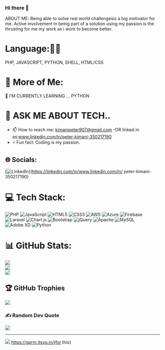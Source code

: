 ### Hi there 👋

<!--
**pishkim/pishkim** is a ✨ _special_ ✨ repository because its `README.md` (this file) appears on your GitHub profile.
-->
ABOUT ME:
Being able to solve real world challengesis a big motivator for me. Active involvement in being part of a solution using my passion is the thrusting for me my work as i work to become better.

# Language:📖📕
PHP,
JAVASCRIPT,
PYTHON,
SHELL,
HTML/CSS

# 💫 More of Me:
🌱 I’M CURRENTLY LEARNING ...
PYTHON

# 💬 ASK ME ABOUT TECH..
- 📫 How to reach me: kimanipeter907@gmail.com
-OR linked in as:www.linkedin.com/in/peter-kimani-350217190
- ⚡ Fun fact: Coding is my passion.

## 🌐 Socials:
[![LinkedIn](https://img.shields.io/badge/LinkedIn-%230077B5.svg?logo=linkedin&logoColor=white)](https://linkedin.com/in/www.linkedin.com/in/  peter-kimani-350217190) 

# 💻 Tech Stack:
![PHP](https://img.shields.io/badge/php-%23777BB4.svg?style=plastic&logo=php&logoColor=white) ![JavaScript](https://img.shields.io/badge/javascript-%23323330.svg?style=plastic&logo=javascript&logoColor=%23F7DF1E) ![HTML5](https://img.shields.io/badge/html5-%23E34F26.svg?style=plastic&logo=html5&logoColor=white) ![CSS3](https://img.shields.io/badge/css3-%231572B6.svg?style=plastic&logo=css3&logoColor=white) ![AWS](https://img.shields.io/badge/AWS-%23FF9900.svg?style=plastic&logo=amazon-aws&logoColor=white) ![Azure](https://img.shields.io/badge/azure-%230072C6.svg?style=plastic&logo=azure-devops&logoColor=white) ![Firebase](https://img.shields.io/badge/firebase-%23039BE5.svg?style=plastic&logo=firebase) ![Laravel](https://img.shields.io/badge/laravel-%23FF2D20.svg?style=plastic&logo=laravel&logoColor=white) ![Chart.js](https://img.shields.io/badge/chart.js-F5788D.svg?style=plastic&logo=chart.js&logoColor=white) ![Bootstrap](https://img.shields.io/badge/bootstrap-%23563D7C.svg?style=plastic&logo=bootstrap&logoColor=white) ![jQuery](https://img.shields.io/badge/jquery-%230769AD.svg?style=plastic&logo=jquery&logoColor=white) ![Apache](https://img.shields.io/badge/apache-%23D42029.svg?style=plastic&logo=apache&logoColor=white) ![MySQL](https://img.shields.io/badge/mysql-%2300f.svg?style=plastic&logo=mysql&logoColor=white) ![Adobe XD](https://img.shields.io/badge/Adobe%20XD-470137?style=plastic&logo=Adobe%20XD&logoColor=#FF61F6) ![Python](https://img.shields.io/badge/python-3670A0?style=plastic&logo=python&logoColor=ffdd54)
# 📊 GitHub Stats:
![](https://github-readme-stats.vercel.app/api?username=pishkim&theme=dark&hide_border=false&include_all_commits=true&count_private=true)<br/>
![](https://github-readme-streak-stats.herokuapp.com/?user=pishkim&theme=dark&hide_border=false)<br/>
![](https://github-readme-stats.vercel.app/api/top-langs/?username=pishkim&theme=dark&hide_border=false&include_all_commits=true&count_private=true&layout=compact)

## 🏆 GitHub Trophies
![](https://github-profile-trophy.vercel.app/?username=pishkim&theme=radical&no-frame=false&no-bg=true&margin-w=4)

### ✍️ Random Dev Quote
![](https://quotes-github-readme.vercel.app/api?type=horizontal&theme=radical)

---
[![](https://visitcount.itsvg.in/api?id=pishkim&icon=0&color=0)](https://visitcount.itsvg.in)
https://gprm.itsvg.in/(for this)
